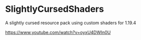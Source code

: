 # SlightlyCursedShaders
A slightly cursed resource pack using custom shaders for 1.19.4


https://www.youtube.com/watch?v=oyxU4DWIn0U
